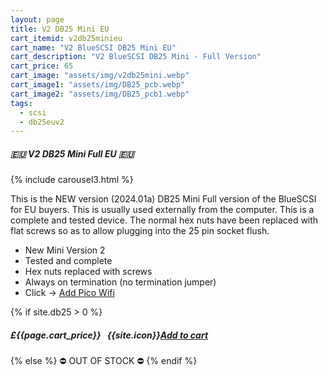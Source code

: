 ```yaml
---
layout: page
title: V2 DB25 Mini EU
cart_itemid: v2db25minieu
cart_name: "V2 BlueSCSI DB25 Mini EU"
cart_description: "V2 BlueSCSI DB25 Mini - Full Version"
cart_price: 65
cart_image: "assets/img/v2db25mini.webp"
cart_image1: "assets/img/DB25_pcb.webp"
cart_image2: "assets/img/DB25_pcb1.webp"
tags: 
  - scsi
  - db25euv2
---
```


##### 🇪🇺 V2 DB25 Mini Full EU 🇪🇺

{% include carousel3.html %}

This is the NEW version (2024.01a) DB25 Mini Full version of the BlueSCSI for EU buyers. This is usually used externally from the computer. This is a complete and tested device. The normal hex nuts have been replaced with flat screws so as to allow plugging into the 25 pin socket flush.

* New Mini Version 2
* Tested and complete
* Hex nuts replaced with screws
* Always on termination (no termination jumper)
* Click &#8594; [Add Pico Wifi](/picowifi)

{% if site.db25 > 0 %}
##### £{{page.cart_price}} &nbsp; {{site.icon}}[Add to cart](/cart#{{page.cart_itemid}})
{% else %}
&#9940; OUT OF STOCK &#9940;
{% endif %}